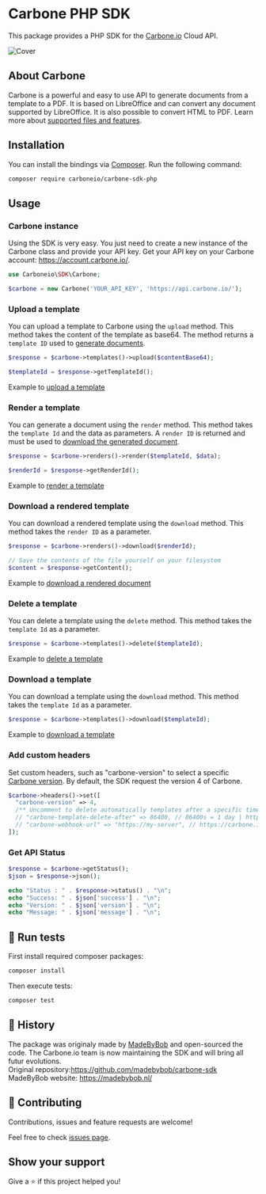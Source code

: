 # Carbone PHP SDK

This package provides a PHP SDK for the [Carbone.io](https://carbone.io) Cloud API.

![Cover](./carbone-sdk-php.png)

## About Carbone

Carbone is a powerful and easy to use API to generate documents from a template to a PDF. It is based on LibreOffice and can convert any document supported by LibreOffice. It is also possible to convert HTML to PDF. Learn more about [supported files and features](https://carbone.io/documentation.html#supported-files-and-features-list).

## Installation

You can install the bindings via [Composer](http://getcomposer.org/). Run the following command:

```bash
composer require carboneio/carbone-sdk-php
```

## Usage

### Carbone instance

Using the SDK is very easy. You just need to create a new instance of the Carbone class and provide your API key. Get your API key on your Carbone account: https://account.carbone.io/.

```php
use Carboneio\SDK\Carbone;

$carbone = new Carbone('YOUR_API_KEY', 'https://api.carbone.io/');
```

### Upload a template

You can upload a template to Carbone using the `upload` method. This method takes the content of the template as base64. The method returns a `template ID` used to [generate documents](#render-a-template).

```php
$response = $carbone->templates()->upload($contentBase64);

$templateId = $response->getTemplateId();
```

Example to [upload a template](./examples/upload_template.php)

### Render a template

You can generate a document using the `render` method. This method takes the `template Id` and the data as parameters. A `render ID` is returned and must be used to [download the generated document](#download-a-rendered-template).

```php
$response = $carbone->renders()->render($templateId, $data);

$renderId = $response->getRenderId();
```
Example to [render a template](./examples/render_report.php)

### Download a rendered template

You can download a rendered template using the `download` method. This method takes the `render ID` as a parameter.

```php
$response = $carbone->renders()->download($renderId);

// Save the contents of the file yourself on your filesystem
$content = $response->getContent();
```
Example to [download a rendered document](./examples/download_report.php)

### Delete a template

You can delete a template using the `delete` method. This method takes the `template Id` as a parameter.

```php
$response = $carbone->templates()->delete($templateId);
```

Example to [delete a template](./examples/delete_template.php)

### Download a template

You can download a template using the `download` method. This method takes the `template Id` as a parameter.

```php
$response = $carbone->templates()->download($templateId);
```
Example to [download a template](./examples/download_template.php)

### Add custom headers

Set custom headers, such as "carbone-version" to select a specific [Carbone version](https://carbone.io/api-reference.html#api-version). By default, the SDK request the version 4 of Carbone.

```php
$carbone->headers()->set([
  "carbone-version" => 4,
  /** Uncomment to delete automatically templates after a specific time */
  // "carbone-template-delete-after" => 86400, // 86400s = 1 day | https://carbone.io/api-reference.html#template-storage
  // "carbone-webhook-url" => "https://my-server", // https://carbone.io/api-reference.html#api-webhook
]);
```

### Get API Status

```php
$response = $carbone->getStatus();
$json = $response->json();

echo "Status : " . $response->status() . "\n";
echo "Success: " . $json['success'] . "\n";
echo "Version: " . $json['version'] . "\n";
echo "Message: " . $json['message'] . "\n";
```

## 🧪 Run tests

First install required composer packages:
```bash
composer install
```

Then execute tests:
```bash
composer test
```

## 👤 History

The package was originaly made by [MadeByBob](https://github.com/madebybob) and open-sourced the code. The Carbone.io team is now maintaining the SDK and will bring all futur evolutions.<br>
Original repository:https://github.com/madebybob/carbone-sdk<br>
MadeByBob website: https://madebybob.nl/

## 🤝 Contributing

Contributions, issues and feature requests are welcome!

Feel free to check [issues page](https://github.com/carboneio/carbone-sdk-php/issues).

## Show your support

Give a ⭐️ if this project helped you!
